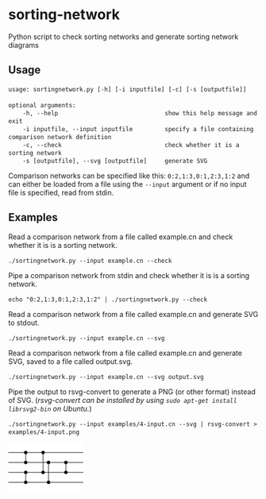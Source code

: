 # sorting-network
Python script to check sorting networks and generate sorting network diagrams

## Usage

```
usage: sortingnetwork.py [-h] [-i inputfile] [-c] [-s [outputfile]]  

optional arguments:  
    -h, --help                              show this help message and exit  
    -i inputfile, --input inputfile         specify a file containing comparison network definition  
    -c, --check                             check whether it is a sorting network  
    -s [outputfile], --svg [outputfile]     generate SVG  
```

Comparison networks can be specified like this: `0:2,1:3,0:1,2:3,1:2` and can either be loaded from a file using the `--input` argument or if no input file is specified, read from stdin.

## Examples
Read a comparison network from a file called example.cn and check whether it is is a sorting network.
```
./sortingnetwork.py --input example.cn --check
```

Pipe a comparison network from stdin and check whether it is is a sorting network.
```
echo "0:2,1:3,0:1,2:3,1:2" | ./sortingnetwork.py --check
```

Read a comparison network from a file called example.cn and generate SVG to stdout.
```
./sortingnetwork.py --input example.cn --svg
```

Read a comparison network from a file called example.cn and generate SVG, saved to a file called output.svg.
```
./sortingnetwork.py --input example.cn --svg output.svg
```

Pipe the output to rsvg-convert to generate a PNG (or other format) instead of SVG.  (*rsvg-convert can be installed by using `sudo apt-get install librsvg2-bin` on Ubuntu.*)
```
./sortingnetwork.py --input examples/4-input.cn --svg | rsvg-convert > examples/4-input.png
```
![4-Input Sorting Network](https://github.com/brianpursley/sorting-network/blob/master/examples/4-input.png)
